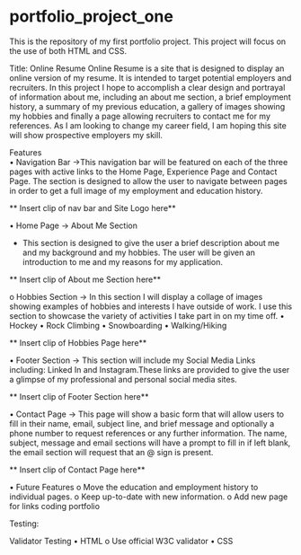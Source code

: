 # portfolio_project_one
This is the repository of my first portfolio project. This project will focus on the use of both HTML and CSS.

Title: Online Resume 
Online Resume is a site that is designed to display an online version of my resume. It is intended to target potential employers and recruiters. In this project I hope to accomplish a clear design and portrayal of information about me, including an about me section, a brief employment history, a  summary of my previous education, a gallery of images showing my hobbies and finally a page allowing recruiters to contact me for my references. As I am looking to change my career field, I am hoping this site will show prospective employers my skill. 

Features     
•	Navigation Bar ->This navigation bar will be featured on each of the three pages with active links to the Home Page, Experience Page and Contact Page. The section is designed to allow the user to navigate between pages in order to get a full image of my employment and education history. 

** Insert clip of nav bar and Site Logo here** 

•	Home Page -> About Me Section
 * This section is designed to give the user a brief description about me and my background and my hobbies. The user will be given an introduction to me and my reasons for my  application.

** Insert clip of About me Section here** 

o	Hobbies Section -> In this section I will display a collage of images showing examples of hobbies and interests I have outside of work. I use this section to showcase the variety of activities I take part in on my time off.
•	Hockey
•	Rock Climbing
•	Snowboarding
•	Walking/Hiking
 
** Insert clip of Hobbies Page here**

•	Footer Section -> This section will include my Social Media Links including: Linked In and Instagram.These links are provided to give the user a glimpse of my professional and personal social media sites. 

** Insert clip of Footer Section here** 

•	Contact Page -> This page will show a basic form that will allow users to fill in their name, email, subject line, and brief message and optionally a phone number to request references or any further information. The name, subject, message and email sections will have a prompt to fill in if left blank, the email section will request that an @ sign is present. 

** Insert clip of Contact Page here**

•	Future Features
o	Move the education and employment history to individual pages.
o	Keep up-to-date with new information.
o	Add new page for links coding portfolio

Testing:  

Validator Testing
•	HTML
o	Use official W3C validator
•	CSS
